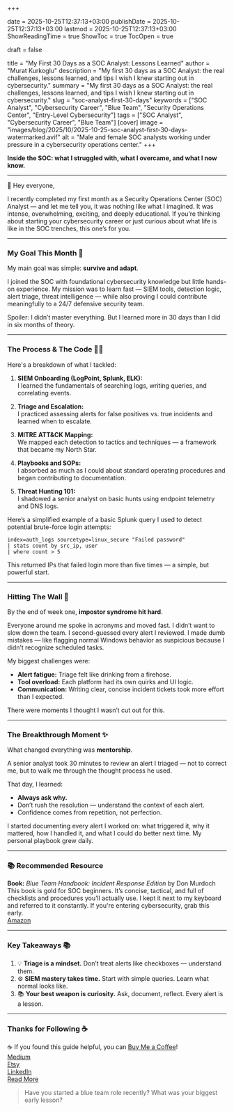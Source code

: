 +++

date = 2025-10-25T12:37:13+03:00
publishDate = 2025-10-25T12:37:13+03:00
lastmod = 2025-10-25T12:37:13+03:00
ShowReadingTime = true
ShowToc = true
TocOpen = true



draft = false 


title = "My First 30 Days as a SOC Analyst: Lessons Learned"
author = "Murat Kurkoglu"
description = "My first 30 days as a SOC Analyst: the real challenges, lessons learned, and tips I wish I knew starting out in cybersecurity."
summary = "My first 30 days as a SOC Analyst: the real challenges, lessons learned, and tips I wish I knew starting out in cybersecurity."
slug = "soc-analyst-first-30-days"
keywords = ["SOC Analyst", "Cybersecurity Career", "Blue Team", "Security Operations Center", "Entry-Level Cybersecurity"]
tags = ["SOC Analyst", "Cybersecurity Career", "Blue Team"]
[cover]
    image = "images/blog/2025/10/2025-10-25-soc-analyst-first-30-days-watermarked.avif"
    alt = "Male and female SOC analysts working under pressure in a cybersecurity operations center."
+++


**Inside the SOC: what I struggled with, what I overcame, and what I now know.**

---

👋 Hey everyone,

I recently completed my first month as a Security Operations Center (SOC) Analyst — and let me tell you, it was nothing like what I imagined. It was intense, overwhelming, exciting, and deeply educational. If you’re thinking about starting your cybersecurity career or just curious about what life is like in the SOC trenches, this one’s for you.

---

### My Goal This Month 🎯

My main goal was simple: **survive and adapt**.

I joined the SOC with foundational cybersecurity knowledge but little hands-on experience. My mission was to learn fast — SIEM tools, detection logic, alert triage, threat intelligence — while also proving I could contribute meaningfully to a 24/7 defensive security team.

Spoiler: I didn’t master everything. But I learned more in 30 days than I did in six months of theory.

---

### The Process & The Code 👨‍💻

Here's a breakdown of what I tackled:

1. **SIEM Onboarding (LogPoint, Splunk, ELK):**  
   I learned the fundamentals of searching logs, writing queries, and correlating events.

2. **Triage and Escalation:**  
   I practiced assessing alerts for false positives vs. true incidents and learned when to escalate.

3. **MITRE ATT&CK Mapping:**  
   We mapped each detection to tactics and techniques — a framework that became my North Star.

4. **Playbooks and SOPs:**  
   I absorbed as much as I could about standard operating procedures and began contributing to documentation.

5. **Threat Hunting 101:**  
   I shadowed a senior analyst on basic hunts using endpoint telemetry and DNS logs.

Here’s a simplified example of a basic Splunk query I used to detect potential brute-force login attempts:

~~~spl
index=auth_logs sourcetype=linux_secure "Failed password" 
| stats count by src_ip, user 
| where count > 5
~~~

This returned IPs that failed login more than five times — a simple, but powerful start.

---

### Hitting The Wall 🧱

By the end of week one, **impostor syndrome hit hard**.

Everyone around me spoke in acronyms and moved fast. I didn’t want to slow down the team. I second-guessed every alert I reviewed. I made dumb mistakes — like flagging normal Windows behavior as suspicious because I didn’t recognize scheduled tasks.

My biggest challenges were:

- **Alert fatigue:** Triage felt like drinking from a firehose.
- **Tool overload:** Each platform had its own quirks and UI logic.
- **Communication:** Writing clear, concise incident tickets took more effort than I expected.

There were moments I thought I wasn’t cut out for this.

---

### The Breakthrough Moment ✨

What changed everything was **mentorship**.

A senior analyst took 30 minutes to review an alert I triaged — not to correct me, but to walk me through the thought process he used.

That day, I learned:

- **Always ask why.**
- Don’t rush the resolution — understand the context of each alert.
- Confidence comes from repetition, not perfection.

I started documenting every alert I worked on: what triggered it, why it mattered, how I handled it, and what I could do better next time. My personal playbook grew daily.

---

### 📚 Recommended Resource

**Book:** *Blue Team Handbook: Incident Response Edition* by Don Murdoch  
This book is gold for SOC beginners. It’s concise, tactical, and full of checklists and procedures you’ll actually use. I kept it next to my keyboard and referred to it constantly. If you're entering cybersecurity, grab this early.  
[Amazon](https://www.amazon.com/Blue-Team-Handbook-condensed-Responder/dp/1500734756)

---

### Key Takeaways 📚

1. 💡 **Triage is a mindset.** Don’t treat alerts like checkboxes — understand them.
2. ⚙️ **SIEM mastery takes time.** Start with simple queries. Learn what normal looks like.
3. 📚 **Your best weapon is curiosity.** Ask, document, reflect. Every alert is a lesson.

---

### Thanks for Following ☕

☕ If you found this guide helpful, you can [Buy Me a Coffee](https://buymeacoffee.com/orioninsist)!  
[Medium](https://orioninsist.medium.com/subscribe)  
[Etsy](https://www.etsy.com/shop/orioninsist)  
[LinkedIn](https://www.linkedin.com/company/orioninsist/)  
[Read More](https://orioninsist.org/blog/google-colab-asset-management-workflow/)

> Have you started a blue team role recently? What was your biggest early lesson?
